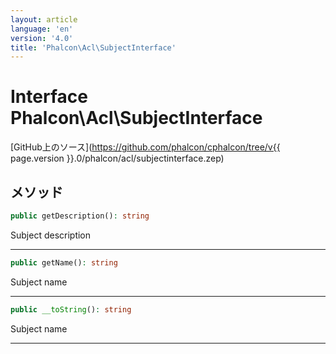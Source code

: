 ```yaml
---
layout: article
language: 'en'
version: '4.0'
title: 'Phalcon\Acl\SubjectInterface'
---
```

# Interface **Phalcon\Acl\SubjectInterface**

[GitHub上のソース](https://github.com/phalcon/cphalcon/tree/v{{ page.version }}.0/phalcon/acl/subjectinterface.zep)

## メソッド

```php
public getDescription(): string
```

Subject description

* * *

```php
public getName(): string
```

Subject name

* * *

```php
public __toString(): string
```

Subject name

* * *